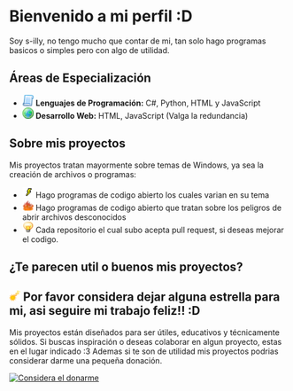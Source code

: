 # Bienvenido a mi perfil :D
Soy s-illy, no tengo mucho que contar de mi, tan solo hago programas basicos o simples pero con algo de utilidad.

## Áreas de Especialización
- <img src="images/code.png" alt="Programación" width="20"/> **Lenguajes de Programación:** C#, Python, HTML y JavaScript
- <img src="images/world.png" alt="Web" width="20"/> **Desarrollo Web:** HTML, JavaScript (Valga la redundancia)

## Sobre mis proyectos
Mis proyectos tratan mayormente sobre temas de Windows, ya sea la creación de archivos o programas:
- <img src="images/security.png" alt="Aprendizaje" width="20"/> Hago programas de codigo abierto los cuales varian en su tema
- <img src="images/danger.png" alt="Aprendizaje" width="20"/> Hago programas de codigo abierto que tratan sobre los peligros de abrir archivos desconocidos
- <img src="images/foco.png" alt="Aprendizaje" width="20"/> Cada repositorio el cual subo acepta pull request, si deseas mejorar el codigo.


## ¿Te parecen util o buenos mis proyectos?
 <img src="images/sparkle.png" alt="Aprendizaje" width="20"/> Por favor considera dejar alguna estrella para mi, asi seguire mi trabajo feliz!! :D
---
Mis proyectos están diseñados para ser útiles, educativos y técnicamente sólidos. Si buscas inspiración o deseas colaborar en algun proyecto, estas en el lugar indicado :3 Ademas si te son de utilidad mis proyectos podrias considerar darme una pequeña donación.

[![Considera el donarme](https://img.shields.io/badge/Ko--fi-en%20doname-29ABE0?logo=kofi&style=for-the-badge)](https://ko-fi.com/silly69)
